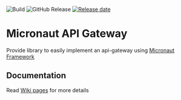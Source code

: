 ![Build](https://github.com/FrogDevelopment/micronaut-api-gateway/actions/workflows/build.yml/badge.svg)
![GitHub Release](https://img.shields.io/github/v/release/FrogDevelopment/micronaut-api-gateway)
[![Release date](https://img.shields.io/github/release-date/FrogDevelopment/micronaut-api-gateway)](https://packagist.org/packages/FrogDevelopment/micronaut-api-gateway)

# Micronaut API Gateway

Provide library to easily implement an api-gateway using [Micronaut Framework](https://micronaut.io/)

## Documentation

Read [Wiki pages](https://github.com/FrogDevelopment/micronaut-api-gateway/wiki) for more details
